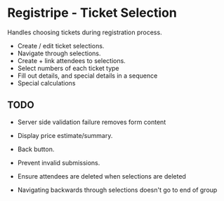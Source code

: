 # Registripe - Ticket Selection

Handles choosing tickets during registration process.

 * Create / edit ticket selections.
 * Navigate through selections.
 * Create + link attendees to selections.
 * Select numbers of each ticket type
 * Fill out details, and special details in a sequence
 * Special calculations

## TODO

 * Server side validation failure removes form content
 * Display price estimate/summary.
 * Back button.
 * Prevent invalid submissions.
 * Ensure attendees are deleted when selections are deleted

 * Navigating backwards through selections doesn't go to end of group